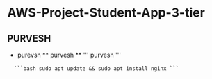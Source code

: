 # AWS-Project-Student-App-3-tier

## PURVESH
- purevsh
** purvesh **
''' purvesh '''
<pre> <code> ```bash sudo apt update && sudo apt install nginx ``` </code> </pre>

